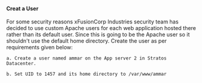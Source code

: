 #### Creat a User

For some security reasons xFusionCorp Industries security team has decided to use custom Apache users for each web application hosted there rather than its default user. Since this is going to be the Apache user so it shouldn't use the default home directory. Create the user as per requirements given below:

    a. Create a user named ammar on the App server 2 in Stratos Datacenter.

    b. Set UID to 1457 and its home directory to /var/www/ammar